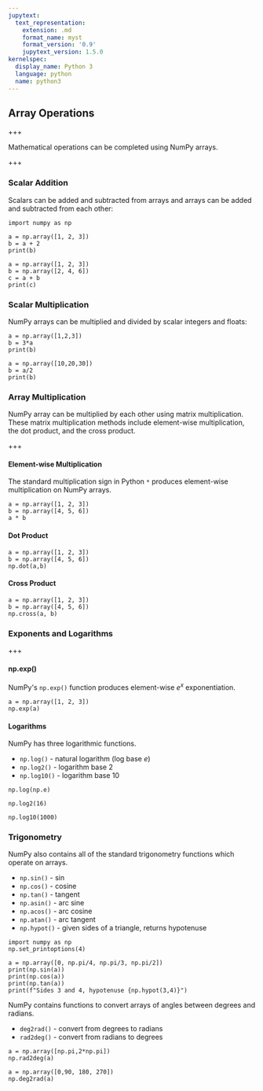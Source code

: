 ```yaml
---
jupytext:
  text_representation:
    extension: .md
    format_name: myst
    format_version: '0.9'
    jupytext_version: 1.5.0
kernelspec:
  display_name: Python 3
  language: python
  name: python3
---
```


## Array Operations

+++

Mathematical operations can be completed using NumPy arrays. 

+++

### Scalar Addition

Scalars can be added and subtracted from arrays and arrays can be added and subtracted from each other:

```{code-cell} ipython3
import numpy as np

a = np.array([1, 2, 3])
b = a + 2
print(b)
```

```{code-cell} ipython3
a = np.array([1, 2, 3])
b = np.array([2, 4, 6])
c = a + b
print(c)
```

### Scalar Multiplication

NumPy arrays can be multiplied and divided by scalar integers and floats:

```{code-cell} ipython3
a = np.array([1,2,3])
b = 3*a
print(b)
```

```{code-cell} ipython3
a = np.array([10,20,30])
b = a/2
print(b)
```

### Array Multiplication

NumPy array can be multiplied by each other using matrix multiplication. These matrix multiplication methods include element-wise multiplication, the dot product, and the cross product.

+++

#### Element-wise Multiplication

The standard multiplication sign in Python ```*``` produces element-wise multiplication on NumPy arrays.

```{code-cell} ipython3
a = np.array([1, 2, 3])
b = np.array([4, 5, 6])
a * b
```

#### Dot Product

```{code-cell} ipython3
a = np.array([1, 2, 3])
b = np.array([4, 5, 6])
np.dot(a,b)
```

#### Cross Product

```{code-cell} ipython3
a = np.array([1, 2, 3])
b = np.array([4, 5, 6])
np.cross(a, b)
```

### Exponents and Logarithms

+++

#### np.exp()

NumPy's ```np.exp()``` function produces element-wise $e^x$ exponentiation.

```{code-cell} ipython3
a = np.array([1, 2, 3])
np.exp(a)
```

#### Logarithms

NumPy has three logarithmic functions.

 * ```np.log()``` - natural logarithm (log base $e$)
 * ```np.log2()``` - logarithm base 2
 * ```np.log10()``` - logarithm base 10
 

```{code-cell} ipython3
np.log(np.e)
```

```{code-cell} ipython3
np.log2(16)
```

```{code-cell} ipython3
np.log10(1000)
```

### Trigonometry

NumPy also contains all of the standard trigonometry functions which operate on arrays. 

 * ```np.sin()``` - sin
 * ```np.cos()``` - cosine
 * ```np.tan()``` - tangent
 * ```np.asin()``` - arc sine
 * ```np.acos()``` - arc cosine
 * ```np.atan()``` - arc tangent
 * ```np.hypot()``` - given sides of a triangle, returns hypotenuse

```{code-cell} ipython3
import numpy as np
np.set_printoptions(4)

a = np.array([0, np.pi/4, np.pi/3, np.pi/2])
print(np.sin(a))
print(np.cos(a))
print(np.tan(a))
print(f"Sides 3 and 4, hypotenuse {np.hypot(3,4)}")
```

NumPy contains functions to convert arrays of angles between degrees and radians.

* ```deg2rad()``` - convert from degrees to radians
* ```rad2deg()``` - convert from radians to degrees

```{code-cell} ipython3
a = np.array([np.pi,2*np.pi])
np.rad2deg(a)
```

```{code-cell} ipython3
a = np.array([0,90, 180, 270])
np.deg2rad(a)
```

```{code-cell} ipython3

```
